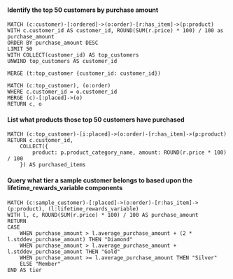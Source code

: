 #### Identify the top 50 customers by purchase amount
```
MATCH (c:customer)-[:ordered]->(o:order)-[r:has_item]->(p:product)
WITH c.customer_id AS customer_id, ROUND(SUM(r.price) * 100) / 100 as purchase_amount
ORDER BY purchase_amount DESC
LIMIT 50
WITH COLLECT(customer_id) AS top_customers
UNWIND top_customers AS customer_id

MERGE (t:top_customer {customer_id: customer_id})
```

```
MATCH (c:top_customer), (o:order)
WHERE c.customer_id = o.customer_id
MERGE (c)-[:placed]->(o)
RETURN c, o
```

#### List what products those top 50 customers have purchased
```
MATCH (c:top_customer)-[i:placed]->(o:order)-[r:has_item]->(p:product)
RETURN c.customer_id, 
    COLLECT({
        product: p.product_category_name, amount: ROUND(r.price * 100) / 100
    }) AS purchased_items
```

#### Query what tier a sample customer belongs to based upon the lifetime_rewards_variable components
```
MATCH (c:sample_customer)-[:placed]->(o:order)-[r:has_item]->(p:product), (l:lifetime_rewards_variable)
WITH l, c, ROUND(SUM(r.price) * 100) / 100 AS purchase_amount
RETURN
CASE 
    WHEN purchase_amount > l.average_purchase_amount + (2 * l.stddev_purchase_amount) THEN "Diamond"
    WHEN purchase_amount > l.average_purchase_amount + l.stddev_purchase_amount THEN "Gold"
    WHEN purchase_amount >= l.average_purchase_amount THEN "Silver"
    ELSE "Member"
END AS tier

```
